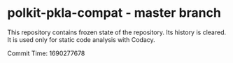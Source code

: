# polkit-pkla-compat - master branch

This repository contains frozen state of the repository.
Its history is cleared. It is used only for static code
analysis with Codacy.

Commit Time: 1690277678